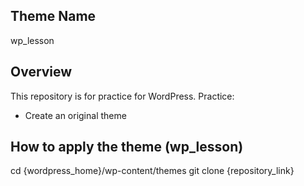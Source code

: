 ## Theme Name
wp_lesson

## Overview
This repository is for practice for WordPress.
Practice:
- Create an original theme

## How to apply the theme (wp_lesson)
cd {wordpress_home}/wp-content/themes
git clone {repository_link}
